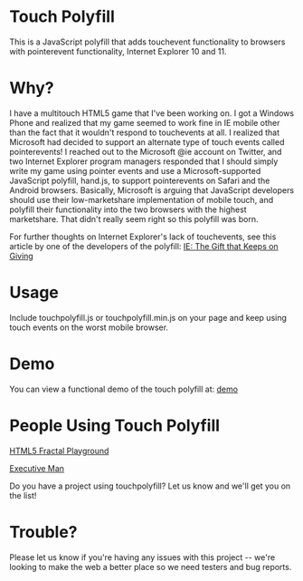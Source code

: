 Touch Polyfill
===
This is a JavaScript polyfill that adds touchevent functionality to browsers with pointerevent functionality, Internet Explorer 10 and 11.

Why?
===
I have a multitouch HTML5 game that I've been working on. I got a Windows Phone and realized that my game seemed to work fine in IE mobile other than the fact that it wouldn't respond to touchevents at all. I realized that Microsoft had decided to support an alternate type of touch events called pointerevents! I reached out to the Microsoft @ie account on Twitter, and two Internet Explorer program managers responded that I should simply write my game using pointer events and use a Microsoft-supported JavaScript polyfill, hand.js, to support pointerevents on Safari and the Android browsers. Basically, Microsoft is arguing that JavaScript developers should use their low-marketshare implementation of mobile touch, and polyfill their functionality into the two browsers with the highest marketshare. That didn't really seem right so this polyfill was born.

For further thoughts on Internet Explorer's lack of touchevents, see this article by one of the developers of the polyfill: [IE: The Gift that Keeps on Giving](http://danielsadventure.info/touch/iegift.html)

Usage
===
Include touchpolyfill.js or touchpolyfill.min.js on your page and keep using touch events on the worst mobile browser.

Demo
===
You can view a functional demo of the touch polyfill at: [demo](http://henlin.org/touchpolyfill/demo.html)

People Using Touch Polyfill
===
[HTML5 Fractal Playground](http://danielsadventure.info/html5fractal/docs/intro.html)

[Executive Man](http://executive-man.com/)

Do you have a project using touchpolyfill? Let us know and we'll get you on the list!


Trouble?
===
Please let us know if you're having any issues with this project -- we're looking to make the web a better place so we need testers and bug reports.